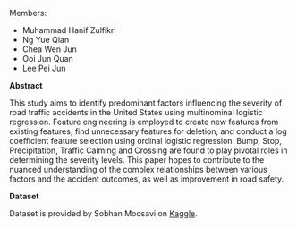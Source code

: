 Members:
- Muhammad Hanif Zulfikri
- Ng Yue Qian
- Chea Wen Jun
- Ooi Jun Quan
- Lee Pei Jun

**Abstract**

This study aims to identify predominant factors influencing the severity of road traffic accidents in the United States using multinominal logistic regression. Feature engineering is employed to create new features from existing features, find unnecessary features for deletion, and conduct a log coefficient feature selection using ordinal logistic regression. Bump, Stop, Precipitation, Traffic Calming and Crossing are found to play pivotal roles in determining the severity levels. This paper hopes to contribute to the nuanced understanding of the complex relationships between various factors and the accident outcomes, as well as improvement in road safety.

**Dataset**

Dataset is provided by Sobhan Moosavi on [Kaggle](https://www.kaggle.com/datasets/sobhanmoosavi/us-accidents).
